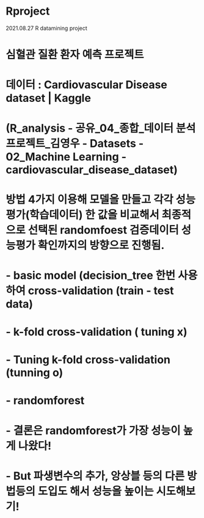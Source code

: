 # Rproject
2021.08.27 R datamining project

# 심혈관 질환 환자 예측 프로젝트

# 데이터 : Cardiovascular Disease dataset | Kaggle

# (R_analysis - 공유_04_종합_데이터 분석 프로젝트_김영우 - Datasets - 02_Machine Learning - cardiovascular_disease_dataset)

# 방법 4가지 이용해 모델을 만들고 각각 성능평가(학습데이터) 한 값을 비교해서 최종적으로 선택된 randomfoest 검증데이터 성능평가 확인까지의 방향으로 진행됨.

# - basic model (decision_tree 한번 사용하여 cross-validation (train - test data)

# - k-fold cross-validation ( tuning x)

# - Tuning k-fold cross-validation (tunning o)

# - randomforest 


# - 결론은 randomforest가 가장 성능이 높게 나왔다! 

# -  But 파생변수의 추가, 앙상블 등의 다른 방법등의 도입도 해서 성능을 높이는 시도해보기!
